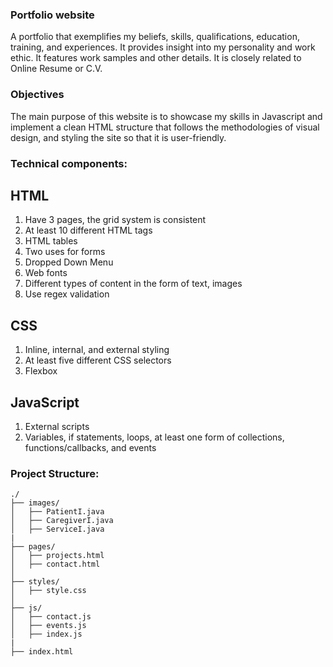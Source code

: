 ### Portfolio website

A portfolio that exemplifies my beliefs, skills, qualifications, education, training, and experiences. It provides insight into my personality and work ethic. 
It features work samples and other details. It is closely related to Online Resume or C.V.

### Objectives

The main purpose of this website is to showcase my skills in Javascript and implement a clean HTML structure that follows the methodologies of visual design, and styling the site so that it is user-friendly.

### Technical components:

## HTML
1. Have 3 pages, the grid system is consistent
2. At least 10 different HTML tags
3. HTML tables
4. Two uses for forms
5. Dropped Down Menu 
6. Web fonts
7. Different types of content in the form of text, images
8. Use regex validation
   
## CSS
1. Inline, internal, and external styling
2. At least five different CSS selectors
3. Flexbox

## JavaScript
1. External scripts
2. Variables, if statements, loops, at least one form of collections, functions/callbacks, and events


### Project Structure:
```
./
├── images/
│   ├── PatientI.java
│   ├── CaregiverI.java
│   ├── ServiceI.java
|
├── pages/
│   ├── projects.html
│   ├── contact.html
│   
├── styles/
│   ├── style.css
│
├── js/
│   ├── contact.js
│   ├── events.js
│   ├── index.js
|
├── index.html
